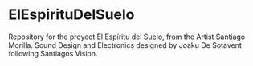 # ElEspirituDelSuelo
Repository for the proyect El Espíritu del Suelo, from the Artist Santiago Morilla. Sound Design and Electronics designed by Joaku De Sotavent following Santiagos Vision.
